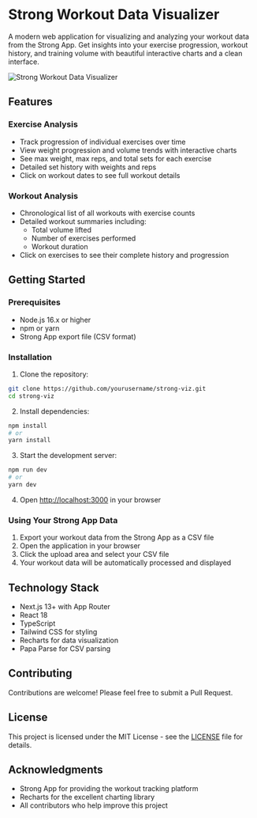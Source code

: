 # Strong Workout Data Visualizer

A modern web application for visualizing and analyzing your workout data from the Strong App. Get insights into your exercise progression, workout history, and training volume with beautiful interactive charts and a clean interface.

![Strong Workout Data Visualizer](screenshot.png)

## Features

### Exercise Analysis

- Track progression of individual exercises over time
- View weight progression and volume trends with interactive charts
- See max weight, max reps, and total sets for each exercise
- Detailed set history with weights and reps
- Click on workout dates to see full workout details

### Workout Analysis

- Chronological list of all workouts with exercise counts
- Detailed workout summaries including:
  - Total volume lifted
  - Number of exercises performed
  - Workout duration
- Click on exercises to see their complete history and progression

## Getting Started

### Prerequisites

- Node.js 16.x or higher
- npm or yarn
- Strong App export file (CSV format)

### Installation

1. Clone the repository:

```bash
git clone https://github.com/yourusername/strong-viz.git
cd strong-viz
```

2. Install dependencies:

```bash
npm install
# or
yarn install
```

3. Start the development server:

```bash
npm run dev
# or
yarn dev
```

4. Open [http://localhost:3000](http://localhost:3000) in your browser

### Using Your Strong App Data

1. Export your workout data from the Strong App as a CSV file
2. Open the application in your browser
3. Click the upload area and select your CSV file
4. Your workout data will be automatically processed and displayed

## Technology Stack

- Next.js 13+ with App Router
- React 18
- TypeScript
- Tailwind CSS for styling
- Recharts for data visualization
- Papa Parse for CSV parsing

## Contributing

Contributions are welcome! Please feel free to submit a Pull Request.

## License

This project is licensed under the MIT License - see the [LICENSE](LICENSE) file for details.

## Acknowledgments

- Strong App for providing the workout tracking platform
- Recharts for the excellent charting library
- All contributors who help improve this project
